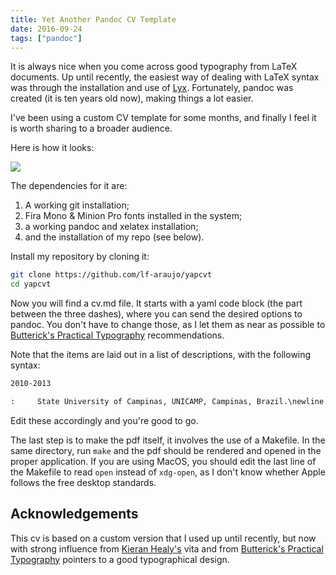 ```yaml
---
title: Yet Another Pandoc CV Template
date: 2016-09-24
tags: ["pandoc"]
---
```


It is always nice when you come across good typography from LaTeX documents. Up until recently, the easiest way of dealing with LaTeX syntax was through the installation and use of [Lyx](https://www.lyx.org/). Fortunately, pandoc was created (it is ten years old now), making things a lot easier.


I've been using a custom CV template for some months, and finally I feel it is worth sharing to a broader audience. 

Here is how it looks:

![]( https://i.imgur.com/b7Jh8Mq.png )

The dependencies for it are:

1. A working git installation;
2. Fira Mono & Minion Pro fonts installed in the system;
3. a working pandoc and xelatex installation;
4. and the installation of my repo (see below).


Install my repository by cloning it:

```bash
git clone https://github.com/lf-araujo/yapcvt
cd yapcvt
```

Now you will find a cv.md file. It starts with a yaml code block (the part between the three dashes), where you can send the desired options to pandoc. You don't have to change those, as I let them as near as possible to [Butterick's Practical Typography](http://practicaltypography.com/) recommendations.

Note that the items are laid out in a list of descriptions, with the following syntax:

```markdown
2010-2013

:     State University of Campinas, UNICAMP, Campinas, Brazil.\newline Master's in Medical Sciences. Title: Causes and Causal Models in Psychiatry, Year of degree: 2013. Supervisor: Prof. X
```

Edit these accordingly and you're good to go.

The last step is to make the pdf itself, it involves the use of a Makefile. In the same directory, run ```make``` and the pdf should be rendered and opened in the proper application. If you are using MacOS, you should edit the last line of the Makefile to read ```open``` instead of ```xdg-open```, as I don't know whether Apple follows the free desktop standards.

## Acknowledgements

This cv is based on a custom version that I used up until recently, but now with strong influence from [Kieran Healy's](https://kieranhealy.org/vita.pdf) vita and from [Butterick's Practical Typography](http://practicaltypography.com/) pointers to a good typographical design.
